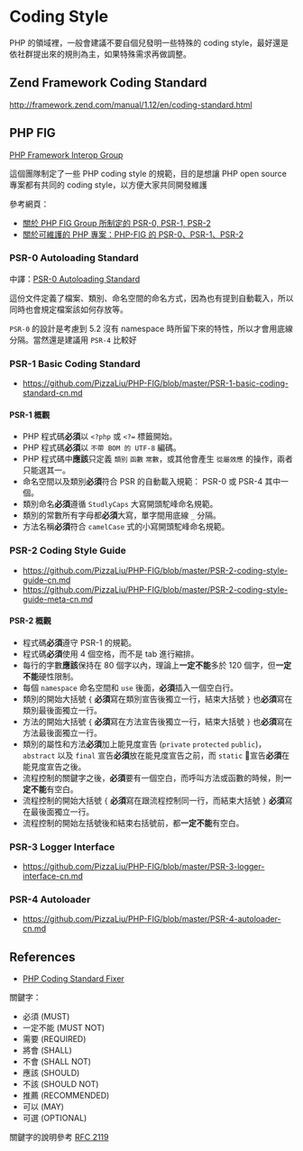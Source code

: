 # Coding Style

PHP 的領域裡，一般會建議不要自個兒發明一些特殊的 coding style，最好還是依社群提出來的規則為主，如果特殊需求再做調整。

## Zend Framework Coding Standard

http://framework.zend.com/manual/1.12/en/coding-standard.html

## PHP FIG

[PHP Framework Interop Group](http://www.php-fig.org/)

這個團隊制定了一些 PHP  coding style 的規範，目的是想讓 PHP open source 專案都有共同的 coding style，以方便大家共同開發維護

參考網頁：

* [關於 PHP FIG Group 所制定的 PSR-0, PSR-1, PSR-2](http://blog.wu-boy.com/2012/07/about-php-fig-group-coding-style-guide/)
* [關於可維護的 PHP 專案：PHP-FIG 的 PSR-0、PSR-1、PSR-2](http://blog.gslin.org/archives/2012/07/23/2928/%E9%97%9C%E6%96%BC%E5%8F%AF%E7%B6%AD%E8%AD%B7%E7%9A%84-php-%E5%B0%88%E6%A1%88%EF%BC%9Aphp-fig-%E7%9A%84-psr-0%E3%80%81psr-1%E3%80%81psr-2/)

### PSR-0 Autoloading Standard

中譯：[PSR-0 Autoloading Standard](http://blog.mosil.biz/2012/08/psr-0-autoloading-standard/)

這份文件定義了檔案、類別、命名空間的命名方式，因為也有提到自動載入，所以同時也會規定檔案該如何存放等。

`PSR-0` 的設計是考慮到 5.2 沒有 namespace 時所留下來的特性，所以才會用底線分隔。當然還是建議用 `PSR-4` 比較好

### PSR-1 Basic Coding Standard

* https://github.com/PizzaLiu/PHP-FIG/blob/master/PSR-1-basic-coding-standard-cn.md

#### PSR-1 概觀

* PHP 程式碼**必須**以 `<?php` 或 `<?=` 標籤開始。
* PHP 程式碼**必須**以 `不帶 BOM 的 UTF-8` 編碼。
* PHP 程式碼中**應該**只定義 `類別` `函數` `常數`，或其他會產生 `從屬效應` 的操作，兩者只能選其一。
* 命名空間以及類別**必須**符合 PSR 的自動載入規範： PSR-0 或 PSR-4 其中一個。
* 類別命名**必須**遵循 `StudlyCaps` 大寫開頭駝峰命名規範。
* 類別的常數所有字母都**必須**大寫，單字間用底線 `_` 分隔。
* 方法名稱**必須**符合 `camelCase` 式的小寫開頭駝峰命名規範。

### PSR-2 Coding Style Guide

* https://github.com/PizzaLiu/PHP-FIG/blob/master/PSR-2-coding-style-guide-cn.md
* https://github.com/PizzaLiu/PHP-FIG/blob/master/PSR-2-coding-style-guide-meta-cn.md

#### PSR-2 概觀

* 程式碼**必須**遵守 PSR-1 的規範。
* 程式碼**必須**使用 4 個空格，而不是 tab 進行縮排。
* 每行的字數**應該**保持在 80 個字以內，理論上**一定不能**多於 120 個字，但**一定不能**硬性限制。
* 每個 `namespace` 命名空間和 `use` 後面，**必須**插入一個空白行。
* 類別的開始大括號 `{` **必須**寫在類別宣告後獨立一行，結束大括號 `}` 也**必須**寫在類別最後面獨立一行。
* 方法的開始大括號 `{` **必須**寫在方法宣告後獨立一行，結束大括號 `}` 也**必須**寫在方法最後面獨立一行。
* 類別的屬性和方法**必須**加上能見度宣告 (`private` `protected` `public`)，`abstract` 以及 `final` 宣告**必須**放在能見度宣告之前，而 `static` 宣告**必須**在能見度宣告之後。
* 流程控制的關鍵字之後，**必須**要有一個空白，而呼叫方法或函數的時候，則**一定不能**有空白。
* 流程控制的開始大括號 `{` **必須**寫在跟流程控制同一行，而結束大括號 `}` **必須**寫在最後面獨立一行。
* 流程控制的開始左括號後和結束右括號前，都**一定不能**有空白。

### PSR-3 Logger Interface

* https://github.com/PizzaLiu/PHP-FIG/blob/master/PSR-3-logger-interface-cn.md

### PSR-4 Autoloader

* https://github.com/PizzaLiu/PHP-FIG/blob/master/PSR-4-autoloader-cn.md

## References

* [PHP Coding Standard Fixer](http://cs.sensiolabs.org/)

關鍵字：

* 必須 (MUST)
* 一定不能 (MUST NOT)
* 需要 (REQUIRED)
* 將會 (SHALL)
* 不會 (SHALL NOT)
* 應該 (SHOULD)
* 不該 (SHOULD NOT)
* 推薦 (RECOMMENDED)
* 可以 (MAY)
* 可選 (OPTIONAL)

關鍵字的說明參考 [RFC 2119](http://www.ietf.org/rfc/rfc2119.txt)
